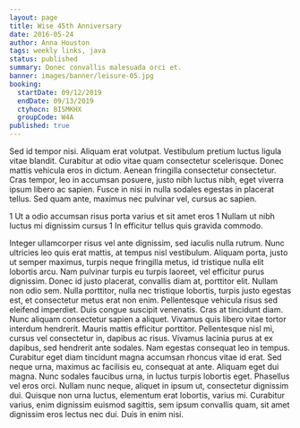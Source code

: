 ```yaml
---
layout: page
title: Wise 45th Anniversary
date: 2016-05-24
author: Anna Houston
tags: weekly links, java
status: published
summary: Donec convallis malesuada orci et.
banner: images/banner/leisure-05.jpg
booking:
  startDate: 09/12/2019
  endDate: 09/13/2019
  ctyhocn: BISMKHX
  groupCode: W4A
published: true
---
```

Sed id tempor nisi. Aliquam erat volutpat. Vestibulum pretium luctus ligula vitae blandit. Curabitur at odio vitae quam consectetur scelerisque. Donec mattis vehicula eros in dictum. Aenean fringilla consectetur consectetur. Cras tempor, leo in accumsan posuere, justo nibh luctus nibh, eget viverra ipsum libero ac sapien. Fusce in nisi in nulla sodales egestas in placerat tellus. Sed quam ante, maximus nec pulvinar vel, cursus ac sapien.

1 Ut a odio accumsan risus porta varius et sit amet eros
1 Nullam ut nibh luctus mi dignissim cursus
1 In efficitur tellus quis gravida commodo.

Integer ullamcorper risus vel ante dignissim, sed iaculis nulla rutrum. Nunc ultricies leo quis erat mattis, at tempus nisl vestibulum. Aliquam porta, justo ut semper maximus, turpis neque fringilla metus, id tristique nulla elit lobortis arcu. Nam pulvinar turpis eu turpis laoreet, vel efficitur purus dignissim. Donec id justo placerat, convallis diam at, porttitor elit. Nullam non odio sem. Nulla porttitor, nulla nec tristique lobortis, turpis justo egestas est, et consectetur metus erat non enim. Pellentesque vehicula risus sed eleifend imperdiet. Duis congue suscipit venenatis. Cras at tincidunt diam. Nunc aliquam consectetur sapien a aliquet. Vivamus quis libero vitae tortor interdum hendrerit.
Mauris mattis efficitur porttitor. Pellentesque nisl mi, cursus vel consectetur in, dapibus ac risus. Vivamus lacinia purus at ex dapibus, sed hendrerit ante sodales. Nam egestas consequat leo in tempus. Curabitur eget diam tincidunt magna accumsan rhoncus vitae id erat. Sed neque urna, maximus ac facilisis eu, consequat at ante. Aliquam eget dui magna. Nunc sodales faucibus urna, in luctus turpis lobortis eget. Phasellus vel eros orci. Nullam nunc neque, aliquet in ipsum ut, consectetur dignissim dui. Quisque non urna luctus, elementum erat lobortis, varius mi. Curabitur varius, enim dignissim euismod sagittis, sem ipsum convallis quam, sit amet dignissim eros lectus nec dui. Duis in enim nisi.
